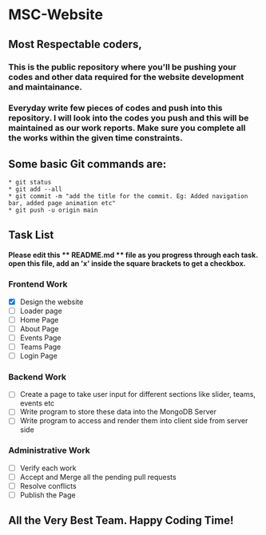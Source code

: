 # MSC-Website
###
## **Most Respectable coders**,
###                         This is the public repository where you'll be pushing your codes and other data required for the website development and maintainance. 
### Everyday write few pieces of codes and push into this repository. I will look into the codes you push and this will be maintained as our work reports. Make sure you complete all the works within the given time constraints.
###
###
## Some basic Git commands are:
```
* git status
* git add --all
* git commit -m "add the title for the commit. Eg: Added navigation bar, added page animation etc"
* git push -u origin main

```
###
## Task List
#### Please edit this ** README.md ** file as you progress through each task. open this file, add an 'x' inside the square brackets to get a checkbox.
### Frontend Work
- [x] Design the website
- [ ] Loader page
- [ ] Home Page
- [ ] About Page
- [ ] Events Page
- [ ] Teams Page
- [ ] Login Page
### Backend Work
- [ ] Create a page to take user input for different sections like slider, teams, events etc
- [ ] Write program to store these data into the MongoDB Server
- [ ] Write program to access and render them into client side from server side

### Administrative Work
- [ ] Verify each work
- [ ] Accept and Merge all the pending pull requests
- [ ] Resolve conflicts
- [ ] Publish the Page

## All the Very Best Team. Happy Coding Time!
